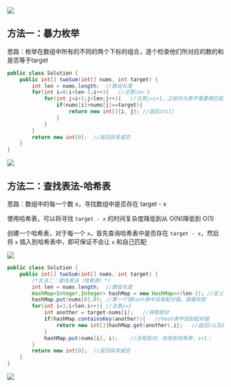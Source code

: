 ![](https://s2.loli.net/2022/01/16/a3z4qBUZIynSwoF.png)

## 方法一：暴力枚举

思路：枚举在数组中所有的不同的两个下标的组合，逐个检查他们所对应的数的和是否等于target

```java
public class Solution {
    public int[] twoSum(int[] nums, int target) {
        int len = nums.length;  //数组长度
        for(int i=0;i<len-1;i++){   //注意len-1
            for(int j=i+1;j<len;j++){   //注意j=i+1，之前的元素不需要再匹配;j<len
                if(nums[i]+nums[j]==target){
                    return new int[]{i, j}; //返回int[]
                }
            }
        }
        return new int[0];	//返回异常或空
    }
}
```

![](https://s2.loli.net/2022/01/16/nOzgR5eb3d8Ls7Y.png)

## 方法二：查找表法-哈希表

思路：数组中的每一个数 x，寻找数组中是否存在 target - x

使用哈希表，可以将寻找 `target - x` 的时间复杂度降低到从 O(N)降低到 O(1)

创建一个哈希表，对于每一个 `x`，首先查询哈希表中是否存在 `target - x`，然后将 `x` 插入到哈希表中，即可保证不会让 `x` 和自己匹配

![](https://s2.loli.net/2022/01/16/D5ToyLY7KgAZsiO.png)

```java
public class Solution {
    public int[] twoSum(int[] nums, int target) {
        /*方法二：查找表法（哈希表）*/
        int len = nums.length;  //数组长度
        HashMap<Integer,Integer> hashMap = new HashMap<>(len-1); //定义哈希表，初始容量
        hashMap.put(nums[0],0); //第一个值hash表中没有配对值，直接存放
        for(int i=1;i<len;i++){	//注意i=1
            int another = target-nums[i];   //获取配对
            if(hashMap.containsKey(another)){   //hash表中找到配对值
                return new int[]{hashMap.get(another),i};   //返回i以及配对值的关键字
            }
            hashMap.put(nums[i], i);    //没有配对，存放到哈希表，i+1；
        }
        return new int[0];	//返回异常或空
    }
}
```

![](https://s2.loli.net/2022/01/16/IMdn2Olxf7apFs1.png)
